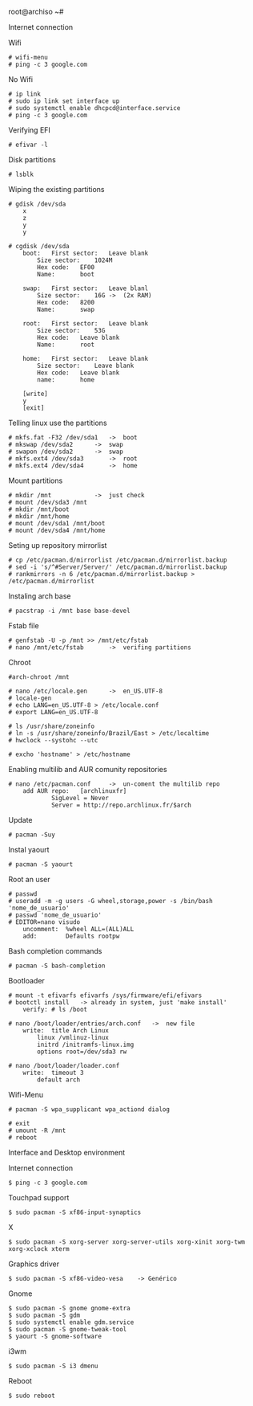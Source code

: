 root@archiso ~#

Internet connection

Wifi

	# wifi-menu
	# ping -c 3 google.com

No Wifi

	# ip link
	# sudo ip link set interface up
	# sudo systemctl enable dhcpcd@interface.service
	# ping -c 3 google.com

Verifying EFI

	# efivar -l

Disk partitions

	# lsblk
	
Wiping the existing partitions

	# gdisk /dev/sda
		x
		z
		y
		y

	# cgdisk /dev/sda
		boot:	First sector:	Leave blank
			Size sector:	1024M
			Hex code:	EF00
			Name:		boot

		swap:	First sector:	Leave blanl
			Size sector:	16G	->	(2x RAM)
			Hex code:	8200
			Name:		swap

		root:	First sector:	Leave blank
			Size sector:	53G
			Hex code:	Leave blank
			Name:		root

		home:	First sector:	Leave blank
			Size sector:	Leave blank
			Hex code:	Leave blank
			name:		home

		[write]
		y
		[exit]

Telling linux use the partitions

	# mkfs.fat -F32 /dev/sda1	->	boot
	# mkswap /dev/sda2		->	swap
	# swapon /dev/sda2		->	swap
	# mkfs.ext4 /dev/sda3		->	root
	# mkfs.ext4 /dev/sda4		->	home

Mount partitions

	# mkdir /mnt			->	just check
	# mount /dev/sda3 /mnt
	# mkdir /mnt/boot
	# mkdir /mnt/home
	# mount /dev/sda1 /mnt/boot
	# mount /dev/sda4 /mnt/home

Seting up repository mirrorlist

	# cp /etc/pacman.d/mirrorlist /etc/pacman.d/mirrorlist.backup
	# sed -i 's/^#Server/Server/' /etc/pacman.d/mirrorlist.backup
	# rankmirrors -n 6 /etc/pacman.d/mirrorlist.backup > /etc/pacman.d/mirrorlist

Instaling arch base

	# pacstrap -i /mnt base base-devel

Fstab file

	# genfstab -U -p /mnt >> /mnt/etc/fstab
	# nano /mnt/etc/fstab		->	verifing partitions

Chroot

	#arch-chroot /mnt

	# nano /etc/locale.gen		->	en_US.UTF-8
	# locale-gen
	# echo LANG=en_US.UTF-8 > /etc/locale.conf
	# export LANG=en_US.UTF-8

	# ls /usr/share/zoneinfo
	# ln -s /usr/share/zoneinfo/Brazil/East > /etc/localtime
	# hwclock --systohc --utc

	# excho 'hostname' > /etc/hostname

Enabling multilib and AUR comunity repositories

	# nano /etc/pacman.conf		->	un-coment the multilib repo
		add AUR repo:	[archlinuxfr]
				SigLevel = Never
				Server = http://repo.archlinux.fr/$arch

Update

	# pacman -Suy

Instal yaourt

	# pacman -S yaourt

Root an user

	# passwd
	# useradd -m -g users -G wheel,storage,power -s /bin/bash 'nome_de_usuario'
	# passwd 'nome_de_usuario'
	# EDITOR=nano visudo
		uncomment:	%wheel ALL=(ALL)ALL
		add:		Defaults rootpw

Bash completion commands

	# pacman -S bash-completion

Bootloader

	# mount -t efivarfs efivarfs /sys/firmware/efi/efivars
	# bootctl install	-> already in system, just 'make install'
		verify:	# ls /boot

	# nano /boot/loader/entries/arch.conf	->	new file
		write:	title Arch Linux
			linux /vmlinuz-linux
			initrd /initramfs-linux.img
			options root=/dev/sda3 rw

	# nano /boot/loader/loader.conf
		write:	timeout 3
			default arch

Wifi-Menu

	# pacman -S wpa_supplicant wpa_actiond dialog

	# exit
	# umount -R /mnt
	# reboot

Interface and Desktop environment

Internet connection

	$ ping -c 3 google.com

Touchpad support

	$ sudo pacman -S xf86-input-synaptics

X

	$ sudo pacman -S xorg-server xorg-server-utils xorg-xinit xorg-twm xorg-xclock xterm

Graphics driver

	$ sudo pacman -S xf86-video-vesa 	-> Genérico

Gnome

	$ sudo pacman -S gnome gnome-extra
	$ sudo pacman -S gdm
	$ sudo systemctl enable gdm.service
	$ sudo pacman -S gnome-tweak-tool
	$ yaourt -S gnome-software

i3wm

	$ sudo pacman -S i3 dmenu

Reboot

	$ sudo reboot
